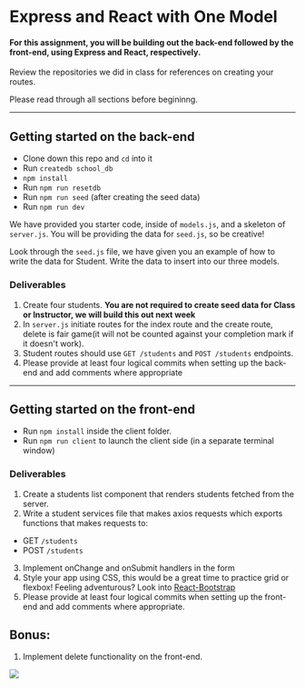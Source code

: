 # Express and React with One Model

#### For this assignment, you will be building out the back-end followed by the front-end, using Express and React, respectively.

Review the repositories we did in class for references on creating your routes.

Please read through all sections before begininng.

*******

## Getting started on the back-end

- Clone down this repo and `cd` into it
- Run `createdb school_db`
- `npm install`
- Run `npm run resetdb`
- Run `npm run seed` (after creating the seed data)
- Run `npm run dev`

We have provided you starter code, inside of `models.js`, and a skeleton of `server.js`. You will be providing the data for `seed.js`, so be creative!

Look through the `seed.js` file, we have given you an example of how to write the data for Student. Write the data to insert into our three models.

### Deliverables
1. Create four students. **You are not required to create seed data for Class or Instructor, we will build this out next week**
1. In `server.js` initiate routes for the index route and the create route, delete is fair game(it will not be counted against your completion mark if it doesn't work).
1.  Student routes should use `GET /students` and `POST /students` endpoints.
1.  Please provide at least four logical commits when setting up the back-end and add comments where appropriate

************

## Getting started on the front-end

- Run `npm install` inside the client folder.
- Run `npm run client` to launch the client side (in a separate terminal window)

### Deliverables
1. Create a students list component that renders students fetched from the server.
1. Write a student services file that makes axios requests which exports functions that makes requests to:
-  GET `/students`
-  POST  `/students`
3. Implement onChange and onSubmit handlers in the form
4. Style your app using CSS, this would be a great time to practice grid or flexbox! Feeling adventurous? Look into [React-Bootstrap](https://react-bootstrap.github.io/)
5. Please provide at least four logical commits when setting up the front-end and add comments where appropriate.



## Bonus:

1. Implement delete functionality on the front-end.

![](https://media.giphy.com/media/3orieYvLZXsgTkOHza/giphy.gif)
